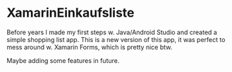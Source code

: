 # XamarinEinkaufsliste

Before years I made my first steps w. Java/Android Studio and created a simple shopping list app.
This is a new version of this app, it was perfect to mess around w. Xamarin Forms, which is pretty nice btw.

Maybe adding some features in future.
